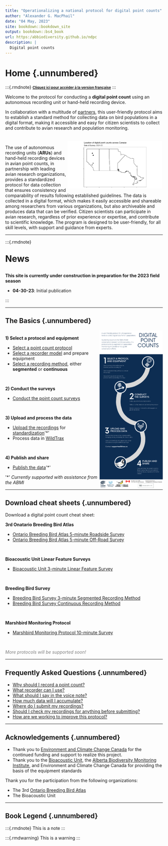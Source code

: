 ```yaml
--- 
title: "Operationalizing a national protocol for digital point counts"
author: "Alexander G. MacPhail"
date: "04 May, 2023"
site: bookdown::bookdown_site
output: bookdown::bs4_book
url: https:/abbiodiversity.github.io/ndpc
description: |
  Digital point counts
---
```




# Home {.unnumbered}

:::{.rmdnote}
<span style="font-size: 80%; font-weight: bold; color: grey;"><a href="https://abbiodiversity.github.io/ndpc-fr">Cliquez ici pour accéder à la version française</a></span>
:::

Welcome to the protocol for conducting a **digital point count** using an autonomous recording unit or hand-held recording device. 

In collaboration with a multitude of [partners](#acknowledgements), this user-friendly protocol aims to establish a standard method for collecting data on bird populations in a digital format, making it accessible and easy for citizen scientists to collect and contribute to avian research and population monitoring.



<br>
<img align="right" src="images/map.gif" style="float:right; padding:2px" width="60%"/>

The use of autonomous recording units (**ARUs**) and hand-held recording devices in avian point counts, in partnership with leading avian research organizations, provides a standardized protocol for data collection that ensures consistency and comparability of results following established guidelines. The data is collected in a digital format, which makes it easily accessible and shareable among researchers from various organizations, but also archiveable and produces data that can be verified. Citizen scientists can participate in avian research, regardless of prior experience or expertise, and contribute to scientific knowledge. The program is designed to be user-friendly, for all skill levels, with support and guidance from experts.

---

:::{.rmdnote}

<p style="font-size:200%; font-weight:bold;">News</p>

**This site is currently under construction in preparation for the 2023 field season**
  
- **04-30-23**: Initial publication

:::

---

## The Basics {.unnumbered}

<img align="right" src="images/process.png" style="float:right;" width="40%"/>
<hr style="height:2px; visibility:hidden;" />

**1) Select a protocol and equipment**

- [Select a point count protocol](#download-cheatsheets)
- [Select a recorder model](#selecting-a-recorder) and prepare equipment
- [Select a recording method](#conducting-a-survey), either **segmented** or **continuous**

<br>

**2) Conduct the surveys**

- [Conduct the point count surveys](#conducting-the-survey)

<br>

**3) Upload and process the data**

- [Upload the recordings](#data-submission) for [standardization](#speech-to-text)'*'
- Process data in [WildTrax](https://www.wildtrax.ca)

<br>

**4) Publish and share**

- [Publish the data](#canavian)'*'

'\*' *Currently supported with assistance from the ABMI*

---

## Download cheat sheets {.unnumbered}

Download a digital point count cheat sheet:

**3rd Onatario Breeding Bird Atlas**

- [Ontario Breeding Bird Atlas 5-minute Roadside Survey]()
- [Ontario Breeding Bird Atlas 5-minute Off-Road Survey]()

<br>

**Bioacoustic Unit Linear Feature Surveys**

- [Bioacoustic Unit 3-minute Linear Feature Survey]()

<br>

**Breeding Bird Survey**

- [Breeding Bird Survey 3-minute Segmented Recording Method]()
- [Breeding Bird Survey Continuous Recording Method]()

<br>
  
**Marshbird Monitoring Protocol**  

- [Marshbird Monitoring Protocol 10-minute Survey]()

<br>

<span style="color:grey;font-style:italic">More protocols will be supported soon!</span>

---

## Frequently Asked Questions {.unnumbered}

- [Why should I record a point count?](#introduction)
- [What recorder can I use?](#selecting-a-recorder)
- [What should I say in the voice note?](#voice-notes)
- [How much data will I accumulate?](#data-accumulation)
- [Where do I submit my recordings?](#data-submission)
- [Should I check my recordings for anything before submitting?](#metadata-confirmation)
- [How are we working to improve this protocol?](#discussion)

---

## Acknowledgements {.unnumbered}

- Thank you to [Environment and Climate Change Canada](https://www.canada.ca/en/environment-climate-change.html) for the continued funding and support to realize this project.
- Thank you to the [Bioacoustic Unit](http://bioacoustic.abmi.ca/), the [Alberta Biodiversity Monitoring Institute](https://abmi.ca/home.html), and Environment and Climate Change Canada for providing the basis of the equipment standards

Thank you for the participation from the following organizations:

- The 3rd [Ontario Breeding Bird Atlas](https://www.birdsontario.org/)
- The Bioacoustic Unit

---

## Book Legend {.unnumbered}

:::{.rmdnote}
This is a note
:::

:::{.rmdwarning}
This is a warning
:::
